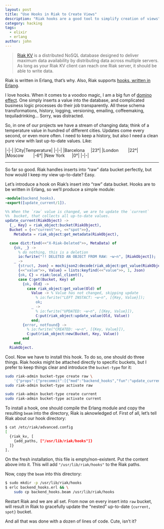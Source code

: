 ```yaml
---
layout: post
title: "Use Hooks in Riak to Create Views"
description: "Riak hooks are a good tool to simplify creation of views"
category: hacking
tags:
  - elixir
  - erlang
author: john
---
```


> [Riak KV](http://docs.basho.com/riak/kv/2.1.4/downloads/) is a distributed
NoSQL database designed to deliver maximum data availability by distributing
data across multiple servers. As long as your Riak KV client can reach one
Riak server, it should be able to write data.

Riak is written in Erlang, that’s why. Also, Riak supports
[hooks, written in Erlang](http://docs.basho.com/riak/kv/2.1.4/developing/usage/commit-hooks/).

I love hooks. When it comes to a voodoo magic, I am a big fun of
[domino effect](https://en.wikipedia.org/wiki/Domino_effect). One simply
inserts a value into the database, and complicated business logic processes
do their job transparently. All these schema transformations, history, logging,
versioning, emailing, coffeemaking, tequiladrinking... Sorry, was distracted.

So, in one of our projects we have a stream of changing data; think of
a temperature value in hundred of different cities. Updates come every second,
or even more often. I need to keep a history, but also I need a clean pure
view with last up-to-date values. Like:

|-|-|
|City|Temperature|
|-|-|
|Barcelona     |23°|
|London        |22°|
|Moscow        |-6°|
|New York      |0°|
|-|-|

---

So far so good. Riak handles inserts into “raw” data bucket perfectly,
but how would I keep my view up-to-date? Easy.

Let’s introduce a hook on Riak’s insert into “raw” data bucket.
Hooks are to be written in Erlang, so we’ll produce a simple module:

```erlang
-module(backend_hooks).
-export([update_current/1]).

%% When the `raw` value is changed, we are to update the `current`
%%  bucket, that collects all up-to-date values.
update_current(RiakObject) ->
  {_, Key} = riak_object:bucket(RiakObject),
  Bucket = {<<"current">>, <<"spot">>},
	MetaData = riak_object:get_metadata(RiakObject),

  case dict:find(<<"X-Riak-Deleted">>, MetaData) of
    {ok, _} ->
      % do nothing, this is a deletion
      io:fwrite("!! DELETED AN OBJECT FROM RAW: ~w~n", [RiakObject]);
    _ ->
      {struct, Json} = mochijson2:decode(riak_object:get_value(RiakObject)),
      {<<"value">>, Value} = lists:keyfind(<<"value">>, 1, Json)
      {ok, C} = riak:local_client(),
      case C:get(Bucket, Key) of
        {ok, Old} ->
          case riak_object:get_value(Old) of
            Value -> % Value has not changed, skipping update
              % io:fwrite("LEFT INSTACT: ~w~n", [{Key, Value}]);
              ok;
            _ ->
              % io:fwrite("UPDATED: ~w~n", [{Key, Value}]),
              C:put(riak_object:update_value(Old, Value))
            end;
        {error, notfound} ->
          % io:fwrite("CREATED: ~w~n", [{Key, Value}]),
          C:put(riak_object:new(Bucket, Key, Value))
        end
    end,
  RiakObject.
```

Cool. Now we have to install this hook. To do so, one should do three things.
Riak hooks might be attached directly to specific buckets, but I prefer to keep things
clear and introduce the `bucket-type` for it:

```bash
sudo riak-admin bucket-type create raw \
    '{"props":{"precommit":[{"mod":"backend_hooks","fun":"update_current"}]}}'
sudo riak-admin bucket-type activate raw

sudo riak-admin bucket-type create current
sudo riak-admin bucket-type activate current
```

To install a hook, one should compile the Erlang module and copy the resulting
`beam` into the directory, Riak is aknowledged of. First of all, let’s tell
Riak about our hook directory:

```bash
$ cat /etc/riak/advanced.config
[
  {riak_kv, [
    {add_paths, ["/usr/lib/riak/hooks"]}
  ]}
].
```

On the fresh installation, this file is empty/non-existent. Put the content
above into it. This will add `"/usr/lib/riak/hooks"` to the Riak paths.

Now, copy the `beam` into this directory:

```bash
$ sudo mkdir -p /usr/lib/riak/hooks
$ erlc backend_hooks.erl && \
    sudo cp backend_hooks.beam /usr/lib/riak/hooks
```

Restart Riak and we are all set. From now on every insert into `raw` bucket,
will result in Riak to gracefully update the “nested” up-to-date
`{current, spot}` bucket.

And all that was done with a dozen of lines of code. Cute, isn’t it?
